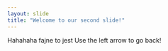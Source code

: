 ```yaml
---
layout: slide
title: "Welcome to our second slide!"
---
```

Hahahaha fajne to jest
Use the left arrow to go back!

